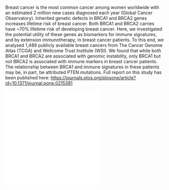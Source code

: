 Breast cancer is the most common cancer among women worldwide with an estimated 2 million new cases diagnosed each year (Global Cancer Observatory). Inherited genetic defects in BRCA1 and BRCA2 genes increases lifetime risk of breast cancer. Both BRCA1 and BRCA2 carries have ~70% lifetime risk of developing breast cancer. Here, we investigated the potential utility of these genes as biomarkers for immune signatures, and by extension immunotherapy, in breast cancer patients. To this end, we analysed 1,489 publicly available breast cancers from The Cancer Genome Atlas (TCGA) and Wellcome Trust Institute (WSI). We found that while both BRCA1 and BRCA2 are associated with genomic instability, only BRCA1 but not BRCA2 is associated with immune markers in breast cancer patients. The relationship between BRCA1 and immune signatures in these patients may be, in part, be attributed PTEN mutations. Full report on this study has been published here: https://journals.plos.org/plosone/article?id=10.1371/journal.pone.0215381

![](/Users/WIMM/Documents/BRCA_2018/Github/Figures/Figure_4F.pdf)
![](/Users/WIMM/Documents/BRCA_2018/Github/Figures/Figure_4G.pdf)


